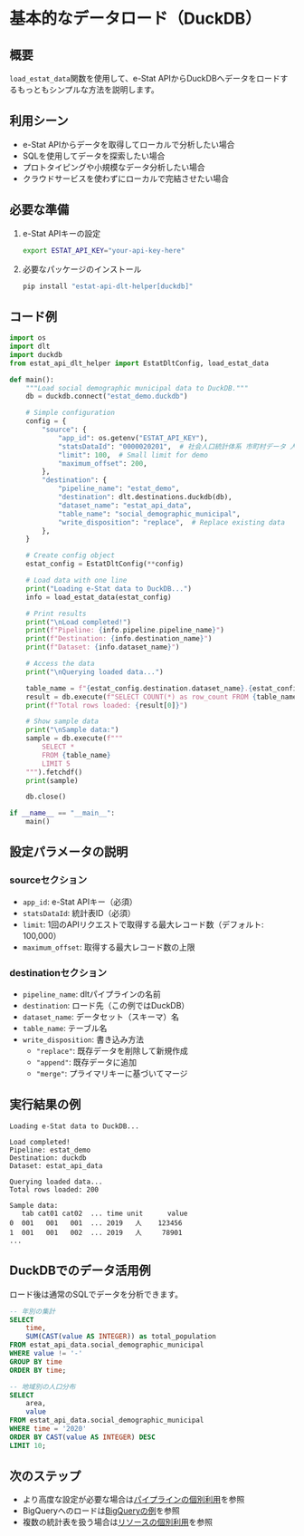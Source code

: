 # 基本的なデータロード（DuckDB）

## 概要

`load_estat_data`関数を使用して、e-Stat APIからDuckDBへデータをロードするもっともシンプルな方法を説明します。

## 利用シーン

- e-Stat APIからデータを取得してローカルで分析したい場合
- SQLを使用してデータを探索したい場合
- プロトタイピングや小規模なデータ分析したい場合
- クラウドサービスを使わずにローカルで完結させたい場合

## 必要な準備

1. e-Stat APIキーの設定
   ```bash
   export ESTAT_API_KEY="your-api-key-here"
   ```

2. 必要なパッケージのインストール
   ```bash
   pip install "estat-api-dlt-helper[duckdb]"
   ```

## コード例

```python
import os
import dlt
import duckdb
from estat_api_dlt_helper import EstatDltConfig, load_estat_data

def main():
    """Load social demographic municipal data to DuckDB."""
    db = duckdb.connect("estat_demo.duckdb")

    # Simple configuration
    config = {
        "source": {
            "app_id": os.getenv("ESTAT_API_KEY"),
            "statsDataId": "0000020201",  # 社会人口統計体系 市町村データ 人口・世帯データ
            "limit": 100,  # Small limit for demo
            "maximum_offset": 200,
        },
        "destination": {
            "pipeline_name": "estat_demo",
            "destination": dlt.destinations.duckdb(db),
            "dataset_name": "estat_api_data",
            "table_name": "social_demographic_municipal",
            "write_disposition": "replace",  # Replace existing data
        },
    }

    # Create config object
    estat_config = EstatDltConfig(**config)

    # Load data with one line
    print("Loading e-Stat data to DuckDB...")
    info = load_estat_data(estat_config)

    # Print results
    print("\nLoad completed!")
    print(f"Pipeline: {info.pipeline.pipeline_name}")
    print(f"Destination: {info.destination_name}")
    print(f"Dataset: {info.dataset_name}")

    # Access the data
    print("\nQuerying loaded data...")

    table_name = f"{estat_config.destination.dataset_name}.{estat_config.destination.table_name}"
    result = db.execute(f"SELECT COUNT(*) as row_count FROM {table_name}").fetchone()
    print(f"Total rows loaded: {result[0]}")

    # Show sample data
    print("\nSample data:")
    sample = db.execute(f"""
        SELECT *
        FROM {table_name} 
        LIMIT 5
    """).fetchdf()
    print(sample)

    db.close()

if __name__ == "__main__":
    main()
```

## 設定パラメータの説明

### sourceセクション
- `app_id`: e-Stat APIキー（必須）
- `statsDataId`: 統計表ID（必須）
- `limit`: 1回のAPIリクエストで取得する最大レコード数（デフォルト: 100,000）
- `maximum_offset`: 取得する最大レコード数の上限

### destinationセクション
- `pipeline_name`: dltパイプラインの名前
- `destination`: ロード先（この例ではDuckDB）
- `dataset_name`: データセット（スキーマ）名
- `table_name`: テーブル名
- `write_disposition`: 書き込み方法
  - `"replace"`: 既存データを削除して新規作成
  - `"append"`: 既存データに追加
  - `"merge"`: プライマリキーに基づいてマージ

## 実行結果の例

```
Loading e-Stat data to DuckDB...

Load completed!
Pipeline: estat_demo
Destination: duckdb
Dataset: estat_api_data

Querying loaded data...
Total rows loaded: 200

Sample data:
   tab cat01 cat02  ... time unit      value
0  001   001   001  ... 2019   人    123456
1  001   001   002  ... 2019   人     78901
...
```

## DuckDBでのデータ活用例

ロード後は通常のSQLでデータを分析できます。

```sql
-- 年別の集計
SELECT 
    time,
    SUM(CAST(value AS INTEGER)) as total_population
FROM estat_api_data.social_demographic_municipal
WHERE value != '-'
GROUP BY time
ORDER BY time;

-- 地域別の人口分布
SELECT 
    area,
    value
FROM estat_api_data.social_demographic_municipal
WHERE time = '2020'
ORDER BY CAST(value AS INTEGER) DESC
LIMIT 10;
```

## 次のステップ

- より高度な設定が必要な場合は[パイプラインの個別利用](./pipeline_example.md)を参照
- BigQueryへのロードは[BigQueryの例](./basic_load_example_bq.md)を参照
- 複数の統計表を扱う場合は[リソースの個別利用](./resource_example.md)を参照

